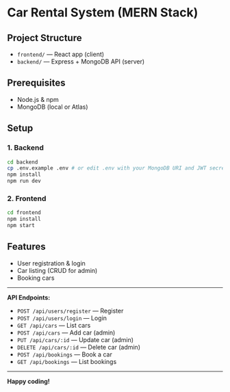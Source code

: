 
# Car Rental System (MERN Stack)

## Project Structure

- `frontend/` — React app (client)
- `backend/` — Express + MongoDB API (server)

## Prerequisites
- Node.js & npm
- MongoDB (local or Atlas)

## Setup

### 1. Backend
```bash
cd backend
cp .env.example .env # or edit .env with your MongoDB URI and JWT secret
npm install
npm run dev
```

### 2. Frontend
```bash
cd frontend
npm install
npm start
```

## Features
- User registration & login
- Car listing (CRUD for admin)
- Booking cars

---

**API Endpoints:**
- `POST /api/users/register` — Register
- `POST /api/users/login` — Login
- `GET /api/cars` — List cars
- `POST /api/cars` — Add car (admin)
- `PUT /api/cars/:id` — Update car (admin)
- `DELETE /api/cars/:id` — Delete car (admin)
- `POST /api/bookings` — Book a car
- `GET /api/bookings` — List bookings

---

**Happy coding!**

